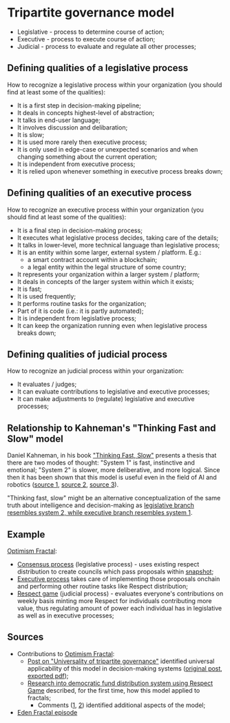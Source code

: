 # Tripartite governance model
<!-- https://en.wikipedia.org/wiki/Collective_intelligence -->
<!-- TODO: judicial branch can't evaluate other processes - it evaluates sub-entities (individuals) within the organization.-->

* Legislative - process to determine course of action;
* Executive - process to execute course of action;
* Judicial - process to evaluate and regulate all other processes;

## Defining qualities of a legislative process
How to recognize a legislative process within your organization (you should find at least some of the qualities):

* It is a first step in decision-making pipeline;
* It deals in concepts highest-level of abstraction;
* It talks in end-user language;
* It involves discussion and delibaration;
* It is slow;
* It is used more rarely then executive process;
* It is only used in edge-case or unexpected scenarios and when changing something about the current operation;
* It is independent from executive process;
* It is relied upon whenever something in executive process breaks down;

## Defining qualities of an executive process
How to recognize an executive process within your organization (you should find at least some of the qualities):

* It is a final step in decision-making process;
* It executes what legislative process decides, taking care of the details;
* It talks in lower-level, more technical language than legislative process;
* It is an entity within some larger, external system / platform. E.g.:
  * a smart contract account within a blockchain;
  * a legal entity within the legal structure of some country;
* It represents your organization within a larger system / platform;
* It deals in concepts of the larger system within which it exists;
* It is fast;
* It is used frequently;
* It performs routine tasks for the organization;
* Part of it is code (i.e.: it is partly automated);
* It is independent from legislative process;
* It can keep the organization running even when legislative process breaks down;

## Defining qualities of judicial process
How to recognize an judicial process within your organization:

* It evaluates / judges;
* It can evaluate contributions to legislative and executive processes;
* It can make adjustments to (regulate) legislative and executive processes;

## Relationship to Kahneman's "Thinking Fast and Slow" model
Daniel Kahneman, in his book ["Thinking Fast, Slow"](https://en.wikipedia.org/wiki/Thinking,_Fast_and_Slow) presents a thesis that there are two modes of thought: "System 1" is fast, instinctive and emotional; "System 2" is slower, more deliberative, and more logical. Since then it has been shown that this model is useful even in the field of AI and robotics ([source 1](https://medium.com/@ignacio.de.gregorio.noblejas/the-robotics-breakthrough-that-obsoleted-openai-075015d9fe91), [source 2](https://medium.com/@ignacio.de.gregorio.noblejas/energy-based-ais-too-good-to-be-true-54fe9cb47c72), [source 3](https://arxiv.org/abs/2212.05206)).

"Thinking fast, slow" might be an alternative conceptualization of the same truth about intelligence and decision-making as [legislative branch resembles system 2, while executive branch resembles system 1](https://www.notion.so/Review-comments-and-improve-v1-of-Governance-Integration-Strategy-Democratic-Fund-Distribution-Thro-1af074f5adac803bafdddaf8438ed68b?d=1b3074f5adac803bb17e001c8e2be6ec&source=copy_link#1af074f5adac804baa78dd0624e3b72d).

## Example
<!-- TODO: link to docs here -->
[Optimism Fractal](../fractals/optimism-fractal/):
* [Consensus process]() (legislative process) - uses existing respect distribution to create councils which pass proposals within [snapshot](snapshot.box);
* [Executive process]()  takes care of implementing those proposals onchain and performing other routine tasks like Respect distribution;
* [Respect game](./respect-game.md) (judicial process) - evaluates everyone's contributions on weekly basis minting more Respect for individuals contributing more value, thus regulating amount of power each individual has in legislative as well as in executive processes;

## Sources
* Contributions to [Optimism Fractal](../fractals/optimism-fractal/):
    * [Post on "Universality of tripartite governance"](https://www.notion.so/edencreators/Review-comments-and-improve-v1-of-Governance-Integration-Strategy-Democratic-Fund-Distribution-Thro-1af074f5adac803bafdddaf8438ed68b) identified universal applicability of this model in decision-making systems ([original post](https://adaptable-oxygen-176.notion.site/Universality-of-tripartite-governance-model-44eaa9551e4b453289ca8b3757e9da55?pvs=74), [exported pdf](./resources/Universality_of_tripartite_governance_model.pdf)); 
    * [Research into democratic fund distribution system using Respect Game](https://www.notion.so/edencreators/Review-comments-and-improve-v1-of-Governance-Integration-Strategy-Democratic-Fund-Distribution-Thro-1af074f5adac803bafdddaf8438ed68b) described, for the first time, how this model applied to fractals;
        * Comments ([1](https://www.notion.so/Review-comments-and-improve-v1-of-Governance-Integration-Strategy-Democratic-Fund-Distribution-Thro-1af074f5adac803bafdddaf8438ed68b?d=1b3074f5adac8061b4d2001c01a66723&source=copy_link#1b0074f5adac809984aef57cc615e0df), [2](https://www.notion.so/Review-comments-and-improve-v1-of-Governance-Integration-Strategy-Democratic-Fund-Distribution-Thro-1af074f5adac803bafdddaf8438ed68b?d=1b3074f5adac803bb17e001c8e2be6ec&source=copy_link#1af074f5adac804baa78dd0624e3b72d)) identified additional aspects of the model;
* [Eden Fractal episode](https://youtu.be/uOsZ-f9cZF8?si=tCDYpMzDGwuwnf7b)



